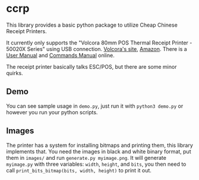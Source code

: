 # ccrp

This library provides a basic python package to utilize Cheap Chinese Receipt Printers.

It currently only supports the "Volcora 80mm POS Thermal Receipt Printer - 50020X Series" using USB connection. [Volcora's site](https://volcora.com/products/thermal-receipt-printer?variant=39564102631479), [Amazon](https://www.amazon.com/dp/B0C1KRY98H/). There is a [User Manual](https://cdn.shopify.com/s/files/1/0257/3225/1703/files/General_User_Manual.pdf) and [Commands Manual](https://cdn.shopify.com/s/files/1/0257/3225/1703/files/Commands_Manual.pdf) online.

The receipt printer basically talks ESC/POS, but there are some minor quirks.

## Demo

You can see sample usage in `demo.py`, just run it with `python3 demo.py` or however you run your python scripts.

## Images

The printer has a system for installing bitmaps and printing them, this library implements that. You need the images in black and white binary format, put them in `images/` and run `generate.py myimage.png`. It will generate `myimage.py` with three variables: `width`, `height`, and `bits`, you then need to call `print_bits_bitmap(bits, width, height)` to print it out.
